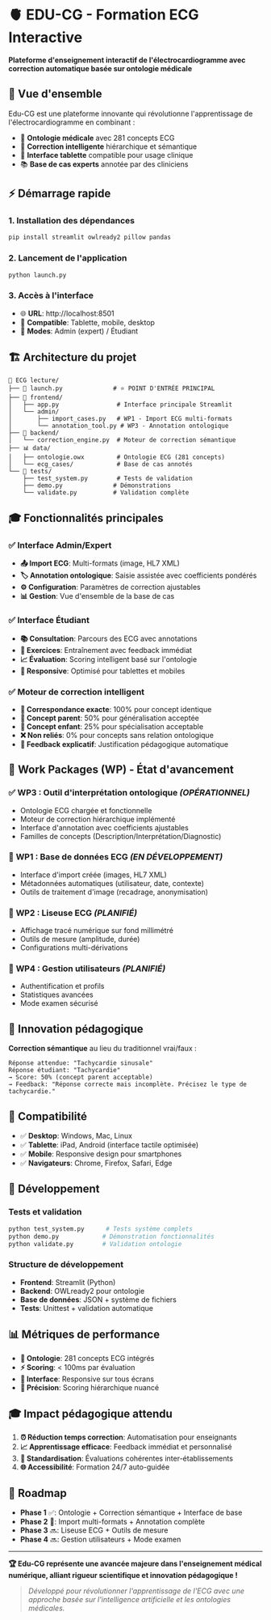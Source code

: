 # 🫀 EDU-CG - Formation ECG Interactive

**Plateforme d'enseignement interactif de l'électrocardiogramme avec correction automatique basée sur ontologie médicale**

## 🎯 **Vue d'ensemble**

Edu-CG est une plateforme innovante qui révolutionne l'apprentissage de l'électrocardiogramme en combinant :
- 🧠 **Ontologie médicale** avec 281 concepts ECG
- 🤖 **Correction intelligente** hiérarchique et sémantique  
- 📱 **Interface tablette** compatible pour usage clinique
- 📚 **Base de cas experts** annotée par des cliniciens

## ⚡ **Démarrage rapide**

### 1. **Installation des dépendances**
```bash
pip install streamlit owlready2 pillow pandas
```

### 2. **Lancement de l'application**
```bash
python launch.py
```

### 3. **Accès à l'interface**
- 🌐 **URL**: http://localhost:8501
- 📱 **Compatible**: Tablette, mobile, desktop
- 👥 **Modes**: Admin (expert) / Étudiant

## 🏗️ **Architecture du projet**

```
📁 ECG lecture/
├── 🚀 launch.py              # ⭐ POINT D'ENTRÉE PRINCIPAL
├── 🚀 frontend/
│   ├── app.py                # Interface principale Streamlit
│   └── admin/
│       ├── import_cases.py   # WP1 - Import ECG multi-formats
│       └── annotation_tool.py # WP3 - Annotation ontologique
├── 🧠 backend/
│   └── correction_engine.py  # Moteur de correction sémantique
├── 📊 data/
│   ├── ontologie.owx         # Ontologie ECG (281 concepts)
│   └── ecg_cases/            # Base de cas annotés
└── 🧪 tests/
    ├── test_system.py        # Tests de validation
    ├── demo.py              # Démonstrations
    └── validate.py          # Validation complète
```

## 🎓 **Fonctionnalités principales**

### ✅ **Interface Admin/Expert**
- **📤 Import ECG**: Multi-formats (image, HL7 XML)
- **🏷️ Annotation ontologique**: Saisie assistée avec coefficients pondérés
- **⚙️ Configuration**: Paramètres de correction ajustables
- **📊 Gestion**: Vue d'ensemble de la base de cas

### ✅ **Interface Étudiant**
- **📚 Consultation**: Parcours des ECG avec annotations
- **🎯 Exercices**: Entraînement avec feedback immédiat
- **📈 Évaluation**: Scoring intelligent basé sur l'ontologie
- **📱 Responsive**: Optimisé pour tablettes et mobiles

### ✅ **Moteur de correction intelligent**
- **🎯 Correspondance exacte**: 100% pour concept identique
- **🔼 Concept parent**: 50% pour généralisation acceptée
- **🔽 Concept enfant**: 25% pour spécialisation acceptable
- **❌ Non reliés**: 0% pour concepts sans relation ontologique
- **💬 Feedback explicatif**: Justification pédagogique automatique

## 🔬 **Work Packages (WP) - État d'avancement**

### ✅ **WP3 : Outil d'interprétation ontologique** *(OPÉRATIONNEL)*
- Ontologie ECG chargée et fonctionnelle
- Moteur de correction hiérarchique implémenté
- Interface d'annotation avec coefficients ajustables
- Familles de concepts (Description/Interprétation/Diagnostic)

### 🔄 **WP1 : Base de données ECG** *(EN DÉVELOPPEMENT)*
- Interface d'import créée (images, HL7 XML)
- Métadonnées automatiques (utilisateur, date, contexte)
- Outils de traitement d'image (recadrage, anonymisation)

### 🔄 **WP2 : Liseuse ECG** *(PLANIFIÉ)*
- Affichage tracé numérique sur fond millimétré
- Outils de mesure (amplitude, durée)
- Configurations multi-dérivations

### 🔄 **WP4 : Gestion utilisateurs** *(PLANIFIÉ)*
- Authentification et profils
- Statistiques avancées
- Mode examen sécurisé

## 🧠 **Innovation pédagogique**

**Correction sémantique** au lieu du traditionnel vrai/faux :
```
Réponse attendue: "Tachycardie sinusale"
Réponse étudiant: "Tachycardie"
→ Score: 50% (concept parent acceptable)
→ Feedback: "Réponse correcte mais incomplète. Précisez le type de tachycardie."
```

## 📱 **Compatibilité**

- ✅ **Desktop**: Windows, Mac, Linux
- ✅ **Tablette**: iPad, Android (interface tactile optimisée)
- ✅ **Mobile**: Responsive design pour smartphones
- ✅ **Navigateurs**: Chrome, Firefox, Safari, Edge

## 🔧 **Développement**

### **Tests et validation**
```bash
python test_system.py      # Tests système complets
python demo.py            # Démonstration fonctionnalités
python validate.py        # Validation ontologie
```

### **Structure de développement**
- **Frontend**: Streamlit (Python)
- **Backend**: OWLready2 pour ontologie
- **Base de données**: JSON + système de fichiers
- **Tests**: Unittest + validation automatique

## 📊 **Métriques de performance**

- **🧠 Ontologie**: 281 concepts ECG intégrés
- **⚡ Scoring**: < 100ms par évaluation
- **📱 Interface**: Responsive sur tous écrans
- **🎯 Précision**: Scoring hiérarchique nuancé

## 🎓 **Impact pédagogique attendu**

1. **⏰ Réduction temps correction**: Automatisation pour enseignants
2. **📈 Apprentissage efficace**: Feedback immédiat et personnalisé
3. **📏 Standardisation**: Évaluations cohérentes inter-établissements
4. **🌐 Accessibilité**: Formation 24/7 auto-guidée

## 🚀 **Roadmap**

- **Phase 1** ✅: Ontologie + Correction sémantique + Interface de base
- **Phase 2** 🔄: Import multi-formats + Annotation complète
- **Phase 3** 🔜: Liseuse ECG + Outils de mesure
- **Phase 4** 🔜: Gestion utilisateurs + Mode examen

---

**🏆 Edu-CG représente une avancée majeure dans l'enseignement médical numérique, alliant rigueur scientifique et innovation pédagogique !**

> *Développé pour révolutionner l'apprentissage de l'ECG avec une approche basée sur l'intelligence artificielle et les ontologies médicales.*
